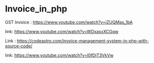 # Invoice_in_php

GST Invoice : https://www.youtube.com/watch?v=jZUQMas_1bA

link:  https://www.youtube.com/watch?v=WDxasxXCGqw

Link : https://codeastro.com/invoice-management-system-in-php-with-source-code/

link:  https://www.youtube.com/watch?v=l0fDjT3VkVw
